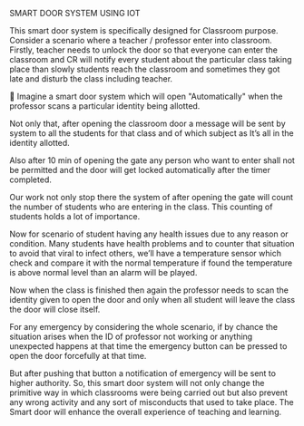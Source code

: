 SMART DOOR SYSTEM USING IOT

This smart door system is specifically designed for Classroom purpose.
Consider a scenario where a teacher / professor enter into classroom. Firstly, teacher needs to 
unlock the door so that everyone can enter the classroom and CR will notify every student about the 
particular class taking place than slowly students reach the classroom and sometimes they got late 
and disturb the class including teacher.

 Imagine a smart door system which will open "Automatically" when the professor scans a 
particular identity being allotted.

Not only that, after opening the classroom door a message will be sent by system to all the 
students for that class and of which subject as It’s all in the identity allotted.

 Also after 10 min of opening the gate any person who want to enter shall not be permitted 
and the door will get locked automatically after the timer completed.

Our work not only stop there the system of after opening the gate will count the number of 
students who are entering in the class. This counting of students holds a lot of importance.

Now for scenario of student having any health issues due to any reason or condition. Many students
have health problems and to counter that situation to avoid that viral to infect others, we’ll have a
temperature sensor which check and compare it with the normal temperature if found the 
temperature is above normal level than an alarm will be played.

Now when the class is finished then again the professor needs to scan the identity given to open the 
door and only when all student will leave the class the door will close itself.

For any emergency by considering the whole scenario, if by chance the situation arises when the ID 
of professor not working or anything unexpected happens at that time the emergency button can be 
pressed to open the door forcefully at that time.

But after pushing that button a notification of emergency will be sent to higher authority.
So, this smart door system will not only change the primitive way in which classrooms were being 
carried out but also prevent any wrong activity and any sort of misconducts that used to take place. 
The Smart door will enhance the overall experience of teaching and learning.
